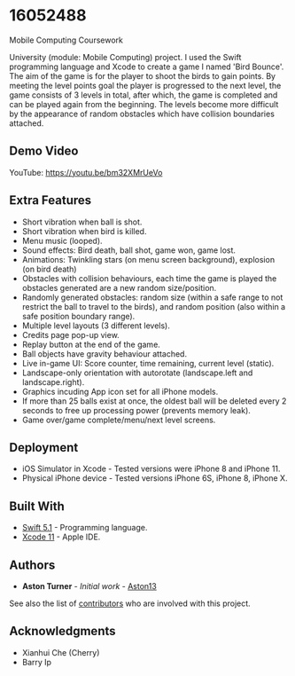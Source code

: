 # 16052488
Mobile Computing Coursework

University (module: Mobile Computing) project. I used the Swift programming language and Xcode to create a game I named 'Bird Bounce'.
The aim of the game is for the player to shoot the birds to gain points. By meeting the level points goal the player is 
progressed to the next level, the game consists of 3 levels in total, after which, the game is completed 
and can be played again from the beginning. The levels become more difficult by the appearance of random obstacles 
which have collision boundaries attached.

## Demo Video

YouTube: https://youtu.be/bm32XMrUeVo

## Extra Features

* Short vibration when ball is shot.
* Short vibration when bird is killed.
* Menu music (looped).
* Sound effects: Bird death, ball shot, game won, game lost.
* Animations: Twinkling stars (on menu screen background), explosion (on bird death)
* Obstacles with collision behaviours, each time the game is played the obstacles generated are a new random size/position.
* Randomly generated obstacles: random size (within a safe range to not restrict the ball to travel to the birds), 
and random position (also within a safe position boundary range).
* Multiple level layouts (3 different levels).
* Credits page pop-up view.
* Replay button at the end of the game.
* Ball objects have gravity behaviour attached.
* Live in-game UI: Score counter, time remaining, current level (static).
* Landscape-only orientation with autorotate (landscape.left and landscape.right).
* Graphics incuding App icon set for all iPhone models.
* If more than 25 balls exist at once, the oldest ball will be deleted every 2 seconds to free up processing power 
(prevents memory leak).
* Game over/game complete/menu/next level screens.

## Deployment

* iOS Simulator in Xcode - Tested versions were iPhone 8 and iPhone 11.
* Physical iPhone device - Tested versions iPhone 6S, iPhone 8, iPhone X.

## Built With

* [Swift 5.1](https://developer.apple.com/swift/) - Programming language.
* [Xcode 11](https://developer.apple.com/xcode/) - Apple IDE.

## Authors

* **Aston Turner** - *Initial work* - [Aston13](https://github.com/Aston13)

See also the list of [contributors](https://github.com/Aston13/16052488/graphs/contributors) who are involved with this project.

## Acknowledgments

* Xianhui Che (Cherry)
* Barry Ip
